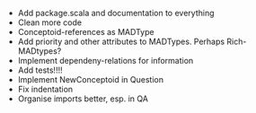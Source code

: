 * Add package.scala and documentation to everything
* Clean more code
* Conceptoid-references as MADType
* Add priority and other attributes to MADTypes. Perhaps Rich-MADtypes?
* Implement dependeny-relations for information
* Add tests!!!!
* Implement NewConceptoid in Question
* Fix indentation
* Organise imports better, esp. in QA
